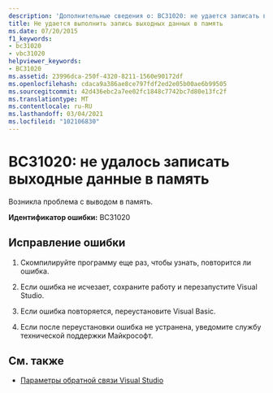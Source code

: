 ```yaml
---
description: 'Дополнительные сведения о: BC31020: не удается записать выходные данные в память'
title: Не удается выполнить запись выходных данных в память
ms.date: 07/20/2015
f1_keywords:
- bc31020
- vbc31020
helpviewer_keywords:
- BC31020
ms.assetid: 23996dca-250f-4320-8211-1560e90172df
ms.openlocfilehash: cdaca9a386ae8ce797fdf2ed2e05b00ae6b99505
ms.sourcegitcommit: 42d436ebc2a7ee02fc1848c7742bc7d80e13fc2f
ms.translationtype: MT
ms.contentlocale: ru-RU
ms.lasthandoff: 03/04/2021
ms.locfileid: "102106830"
---
```

# <a name="bc31020-unable-to-write-output-to-memory"></a>BC31020: не удалось записать выходные данные в память

Возникла проблема с выводом в память.

 **Идентификатор ошибки:** BC31020

## <a name="to-correct-this-error"></a>Исправление ошибки

1. Скомпилируйте программу еще раз, чтобы узнать, повторится ли ошибка.

2. Если ошибка не исчезает, сохраните работу и перезапустите Visual Studio.

3. Если ошибка повторяется, переустановите Visual Basic.

4. Если после переустановки ошибка не устранена, уведомите службу технической поддержки Майкрософт.

## <a name="see-also"></a>См. также

- [Параметры обратной связи Visual Studio](/visualstudio/ide/feedback-options)
